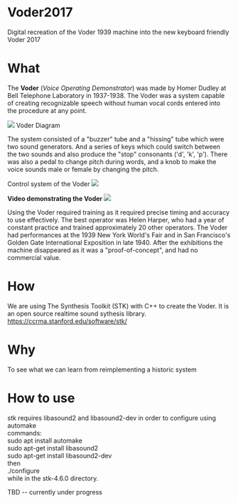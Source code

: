 # Voder2017

Digital recreation of the Voder 1939 machine into the new keyboard friendly Voder 2017

# What

The **Voder** (*Voice Operating Demonstrator*) was made by Homer Dudley at Bell Telephone Laboratory
in 1937-1938. The Voder was a system capable of creating recognizable speech without
human vocal cords entered into the procedure at any point.

![](https://i1.wp.com/120years.net/wordpress/wp-content/uploads/voder01jpg.jpg)
Voder Diagram

The system consisted of a "buzzer" tube and a "hissing" tube which were two sound generators.
And a series of keys which could switch between the two sounds and also produce the 
"stop" consonants ('d', 'k', 'p'). There was also a pedal to change pitch during words,
and a knob to make the voice sounds male or female by changing the pitch.

Control system of the Voder
![](https://i0.wp.com/120years.net/wordpress/wp-content/uploads/voder03.jpg?w=683)

**Video demonstrating the Voder**
[![](https://img.youtube.com/vi/5hyI_dM5cGo/0.jpg)](https://www.youtube.com/watch?v=5hyI_dM5cGo)

Using the Voder required training as it required precise timing and accuracy to
use effectively. The best operator was Helen Harper, who had a year of constant practice
and trained approximately 20 other operators. The Voder had performances at the 1939
New York World's Fair and in San Francisco's Golden Gate International Exposition in late 1940.
After the exhibitions the machine disappeared as it was a "proof-of-concept", and had no commercial value.


# How

We are using The Synthesis Toolkit (STK) with C++ to create the Voder.
It is an open source realtime sound sythesis library.
https://ccrma.stanford.edu/software/stk/



# Why

To see what we can learn from reimplementing a historic system

# How to use
stk requires libasound2 and libasound2-dev in order to configure using automake  
commands:  
sudo apt install automake  
sudo apt-get install libasound2  
sudo apt-get install libasound2-dev  
then   
./configure   
while in the stk-4.6.0 directory.  



TBD -- currently under progress
